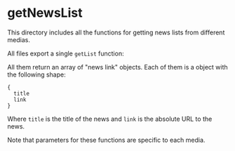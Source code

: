 # getNewsList

This directory includes all the functions for getting news lists from different medias.

All files export a single `getList` function:

All them return an array of "news link" objects. Each of them is a object with the following shape:

```
{
  title
  link
}
```

Where `title` is the title of the news and `link` is the absolute URL to the news.

Note that parameters for these functions are specific to each media.
